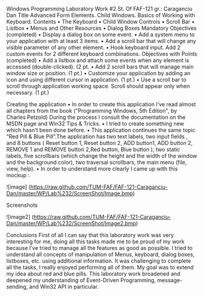 Windows Programming Laboratory Work #2
St. Of FAF-121 gr.: Caraganciu Dan 
Title
Advanced Form Elements. Child Windows. Basics of Working with Keyboard.
Contents
•	The Keyboard
•	Child Window Controls
•	Scroll Bar
•	Listbox
•	Menus and Other Resources
•	Dialog Boxes
Mandatory Objectives (completed)
•	Display a dialog box on some event.
•	Add a system menu to your application with at least 3 items.
•	Add a scroll bar that will change any visible parameter of any other element.
•	Hook keyboard input. Add 2 custom events for 2 different keyboard combinations.
Objectives with Points (completed)
•	Add a listbox and attach some events when any element is accessed (double-clicked). (2 pt.
•	Add 2 scroll bars that will manage main window size or position. (1 pt.)
•	Customize your application by adding an icon and using different cursor in application. (1 pt.)
•	Use a scroll bar to scroll through application working space. Scroll should appear only when necessary. (1 pt.)


Creating the application
•	In order to create this application I’ve read almost all chapters from the book ("Programming Windows, 5th Edition", by Charles Petzold) During the process I consult the documentation on the MSDN page and Win32 Tips & Tricks.
•	I tried to create something new which hasn’t been done before.
•	This application continues the same topic “Red Pill & Blue Pill”.The application has two text labels, two  input fields , and 8 buttons ( Reset button 1, Reset button 2, ADD button1, ADD button 2, REMOVE 1 and REMOVE button  2,Red button, Blue button ), two static labels, five scrollbars (which change the height and the width of the window and the background color), two traversal scrollbars, the main menu (file, view, help).
•	In order to understand more clearly I came up with this mockup :

![image] (https://raw.github.com/TUM-FAF/FAF-121-Caraganciu-Dan/master/WP/Lab%232/ScreenShot/Image.bmp)



Screenshots

![image2] (https://raw.github.com/TUM-FAF/FAF-121-Caraganciu-Dan/master/WP/Lab%232/ScreenShot/Image2.bmp)
 

Conclusions
First of all I can say that this laboratory work was very interesting for me, doing all this tasks made me to be proud of my work because I’ve tried to manage all the features as good as possible. 
I tried to understand all concepts of manipulation of Menus, keyboard, dialog boxes, listboxes, etc. using additional information. It was challenging to complete all the tasks, I really enjoyed performing all of them. My goal was to extend my idea about red and blue pills. This laboratory work broadened and deepened my understanding of Event-Driven Programming, message-sending, and Win32 API in particular.
